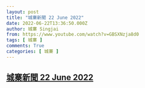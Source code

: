 ```yaml
---
layout: post
title: "城寨新聞 22 June 2022"
date: 2022-06-22T13:36:50.000Z
author: 城寨 Singjai
from: https://www.youtube.com/watch?v=GBSXNzja8d0
tags: [ 城寨 ]
comments: True
categories: [ 城寨 ]
---
```

<!--1655905010000-->
[城寨新聞 22 June 2022](https://www.youtube.com/watch?v=GBSXNzja8d0)
------

<div>

</div>
